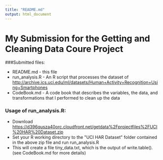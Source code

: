 ```yaml
---
title: "README.md"
output: html_document
---
```


# My Submission for the Getting and Cleaning Data Coure Project

###Submitted files:
 - README.md - this file
 - run_analysis.R - An R script that processes the dataset of http://archive.ics.uci.edu/ml/datasets/Human+Activity+Recognition+Using+Smartphones 
 - CodeBook.md - A code book that describes the variables, the data, and transformations that I performed to clean up the data
 
### Usage of run_analysis.R:
  - Download https://d396qusza40orc.cloudfront.net/getdata%2Fprojectfiles%2FUCI%20HAR%20Dataset.zip
  - Set your R working directory to the "UCI HAR Dataset" folder contained in the above zip file and run run_analysis.R
  - This will create a file tiny_data.txt, which is the output of write.table(). (see CodeBook.md for more details) 
